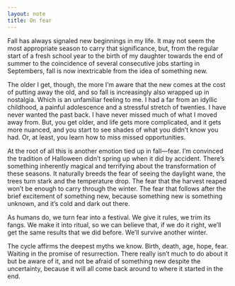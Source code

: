 ```yaml
---
layout: note
title: On fear
---
```


Fall has always signaled new beginnings in my life. It may not seem the most appropriate season to carry that significance, but, from the regular start of a fresh school year to the birth of my daughter towards the end of summer to the coincidence of several consecutive jobs starting in Septembers, fall is now inextricable from the idea of something new.

The older I get, though, the more I’m aware that the new comes at the cost of putting away the old, and so fall is increasingly also wrapped up in nostalgia. Which is an unfamiliar feeling to me. I had a far from an idyllic childhood, a painful adolescence and a stressful stretch of twenties. I have never wanted the past back. I have never missed much of what I moved away from. But, you get older, and life gets more complicated, and it gets more nuanced, and you start to see shades of what you didn’t know you had. Or, at least, you learn how to miss missed opportunities.

At the root of all this is another emotion tied up in fall—fear. I’m convinced the tradition of Halloween didn’t spring up when it did by accident. There’s something inherently magical and terrifying about the transformation of these seasons. It naturally breeds the fear of seeing the daylight wane, the trees turn stark and the temperature drop. The fear that the harvest reaped won’t be enough to carry through the winter. The fear that follows after the brief excitement of something new, because something new is something unknown, and it’s cold and dark out there.

As humans do, we turn fear into a festival. We give it rules, we trim its fangs. We make it into ritual, so we can believe that, if we do it right, we’ll get the same results that we did before. We’ll survive another winter.

The cycle affirms the deepest myths we know. Birth, death, age, hope, fear. Waiting in the promise of resurrection. There really isn’t much to do about it but be aware of it, and not be afraid of something new despite the uncertainty, because it will all come back around to where it started in the end.
